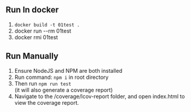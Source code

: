 ## Run In docker
1. `docker build -t 01test .`
2. docker run --rm 01test
3. docker rmi 01test

## Run Manually
1. Ensure NodeJS and NPM are both installed
2. Run command: `npm i` in root directory
3. Then run `npm run test`  
(it will also generate a coverage report)
4. Navigate to the /coverage/lcov-report folder, and open index.html to view the coverage report.
